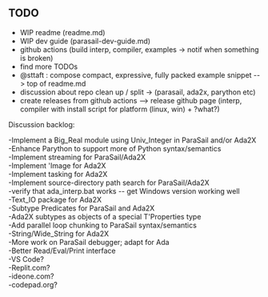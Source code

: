 ## TODO

- WIP readme (readme.md)
- WIP dev guide (parasail-dev-guide.md)
- github actions (build interp, compiler, examples -> notif when something is broken)
- find more TODOs
- @sttaft : compose compact, expressive, fully packed example snippet --> top of readme.md
- discussion about repo clean up / split -> (parasail, ada2x, parython etc)
- create releases from github actions --> release github page (interp, compiler with install script for platform (linux, win) + ?what?)

Discussion backlog:

-Implement a Big_Real module using Univ_Integer in ParaSail and/or Ada2X    
-Enhance Parython to support more of Python syntax/semantics    
-Implement streaming for ParaSail/Ada2X    
-Implement 'Image for Ada2X    
-Implement tasking for Ada2X    
-Implement source-directory path search for ParaSail/Ada2X    
-verify that ada_interp.bat works -- get Windows version working well    
-Text_IO package for Ada2X    
-Subtype Predicates for ParaSail and Ada2X    
-Ada2X subtypes as objects of a special T'Properties type    
-Add parallel loop chunking to ParaSail syntax/semantics    
-String/Wide_String for Ada2X    
-More work on ParaSail debugger; adapt for Ada    
-Better Read/Eval/Print interface    
-VS Code?    
-Replit.com?    
-ideone.com?    
-codepad.org?    




